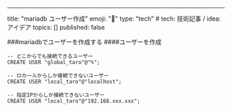 ---
title: "mariadb ユーザー作成"
emoji: "📝"
type: "tech" # tech: 技術記事 / idea: アイデア
topics: []
published: false


###mariadbでユーザーを作成する
####ユーザーを作成
~~~
-- どこからでも接続できるユーザー
CREATE USER "global_taro"@"%";

-- ロカールからしか接続できないユーザー
CREATE USER "local_taro"@"localhost";

-- 指定IPからしか接続できないユーザー
CREATE USER "local_taro"@"192.168.xxx.xxx";
~~~